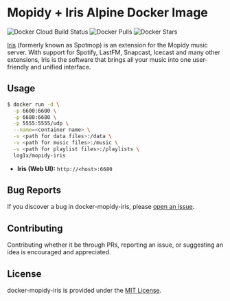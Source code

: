 # Mopidy + Iris Alpine Docker Image

![Docker Cloud Build Status](https://img.shields.io/docker/cloud/build/log1x/mopidy-iris?style=flat-square)
![Docker Pulls](https://img.shields.io/docker/pulls/log1x/mopidy-iris?style=flat-square)
![Docker Stars](https://img.shields.io/docker/stars/log1x/mopidy-iris?style=flat-square)

[Iris](https://github.com/jaedb/Iris) (formerly known as Spotmop) is an extension for the Mopidy music server. With support for Spotify, LastFM, Snapcast, Icecast and many other extensions, Iris is the software that brings all your music into one user-friendly and unified interface.

## Usage

```bash
$ docker run -d \
  -p 6600:6600 \
  -p 6680:6680 \
  -p 5555:5555/udp \
  --name=<container name> \
  -v <path for data files>:/data \
  -v <path for music files>:/music \
  -v <path for playlist files>:/playlists \
  log1x/mopidy-iris
```

- **Iris (Web UI):** `http://<host>:6680`

## Bug Reports

If you discover a bug in docker-mopidy-iris, please [open an issue](https://github.com/log1x/docker-mopidy-iris/issues).

## Contributing

Contributing whether it be through PRs, reporting an issue, or suggesting an idea is encouraged and appreciated.

## License

docker-mopidy-iris is provided under the [MIT License](https://github.com/log1x/docker-mopidy-iris/blob/master/LICENSE.md).
